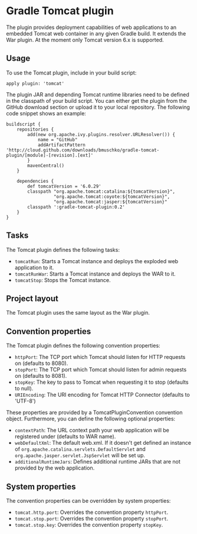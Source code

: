 # Gradle Tomcat plugin

The plugin provides deployment capabilities of web applications to an embedded Tomcat web container in any given
Gradle build. It extends the War plugin. At the moment only Tomcat version 6.x is supported.

## Usage

To use the Tomcat plugin, include in your build script:

    apply plugin: 'tomcat'

The plugin JAR and depending Tomcat runtime libraries need to be defined in the classpath of your build script. You can
either get the plugin from the GitHub download section or upload it to your local repository. The following code snippet
shows an example:

    buildscript {
	    repositories {
		    add(new org.apache.ivy.plugins.resolver.URLResolver()) {
    		    name = "GitHub"
    		    addArtifactPattern 'http://cloud.github.com/downloads/bmuschko/gradle-tomcat-plugin/[module]-[revision].[ext]'
  		    }
            mavenCentral()
        }

	    dependencies {
		    def tomcatVersion = '6.0.29'
            classpath "org.apache.tomcat:catalina:${tomcatVersion}",
                      "org.apache.tomcat:coyote:${tomcatVersion}",
                      "org.apache.tomcat:jasper:${tomcatVersion}"
            classpath ':gradle-tomcat-plugin:0.2'
        }
    }

## Tasks

The Tomcat plugin defines the following tasks:

* `tomcatRun`: Starts a Tomcat instance and deploys the exploded web application to it.
* `tomcatRunWar`: Starts a Tomcat instance and deploys the WAR to it.
* `tomcatStop`: Stops the Tomcat instance.

## Project layout

The Tomcat plugin uses the same layout as the War plugin.

## Convention properties

The Tomcat plugin defines the following convention properties:

* `httpPort`: The TCP port which Tomcat should listen for HTTP requests on (defaults to 8080).
* `stopPort`: The TCP port which Tomcat should listen for admin requests on (defaults to 8081).
* `stopKey`: The key to pass to Tomcat when requesting it to stop (defaults to null).
* `URIEncoding`: The URI encoding for Tomcat HTTP Connector (defaults to 'UTF-8')

These properties are provided by a TomcatPluginConvention convention object. Furthermore, you can define the following
optional properties:

* `contextPath`: The URL context path your web application will be registered under (defaults to WAR name).
* `webDefaultXml`: The default web.xml. If it doesn't get defined an instance of `org.apache.catalina.servlets.DefaultServlet`
and `org.apache.jasper.servlet.JspServlet` will be set up.
* `additionalRuntimeJars`: Defines additional runtime JARs that are not provided by the web application.

## System properties

The convention properties can be overridden by system properties:

* `tomcat.http.port`: Overrides the convention property `httpPort`.
* `tomcat.stop.port`: Overrides the convention property `stopPort`.
* `tomcat.stop.key`: Overrides the convention property `stopKey`.